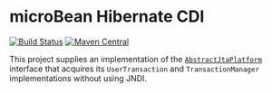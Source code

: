 # microBean Hibernate CDI

[![Build Status](https://travis-ci.org/microbean/microbean-hibernate-cdi.svg?branch=master)](https://travis-ci.org/microbean/microbean-hibernate-cdi)
[![Maven Central](https://maven-badges.herokuapp.com/maven-central/org.microbean/microbean-hibernate-cdi/badge.svg)](https://maven-badges.herokuapp.com/maven-central/org.microbean/microbean-hibernate-cdi)

This project supplies an implementation of the
[`AbstractJtaPlatform`](https://github.com/hibernate/hibernate-orm/blob/master/hibernate-core/src/main/java/org/hibernate/engine/transaction/jta/platform/internal/AbstractJtaPlatform.java)
interface that acquires its `UserTransaction` and `TransactionManager`
implementations without using JNDI.
